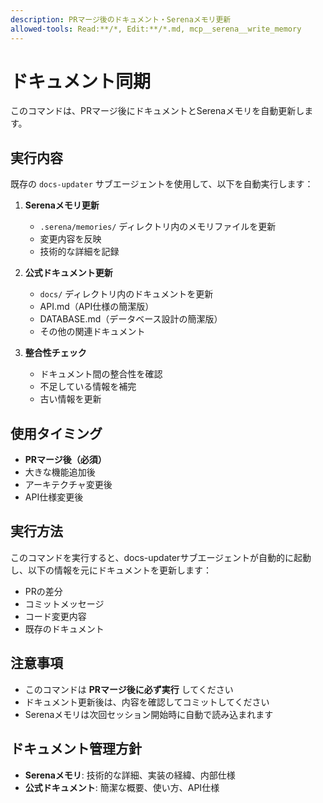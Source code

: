 ```yaml
---
description: PRマージ後のドキュメント・Serenaメモリ更新
allowed-tools: Read:**/*, Edit:**/*.md, mcp__serena__write_memory
---
```


# ドキュメント同期

このコマンドは、PRマージ後にドキュメントとSerenaメモリを自動更新します。

## 実行内容

既存の `docs-updater` サブエージェントを使用して、以下を自動実行します：

1. **Serenaメモリ更新**
   - `.serena/memories/` ディレクトリ内のメモリファイルを更新
   - 変更内容を反映
   - 技術的な詳細を記録

2. **公式ドキュメント更新**
   - `docs/` ディレクトリ内のドキュメントを更新
   - API.md（API仕様の簡潔版）
   - DATABASE.md（データベース設計の簡潔版）
   - その他の関連ドキュメント

3. **整合性チェック**
   - ドキュメント間の整合性を確認
   - 不足している情報を補完
   - 古い情報を更新

## 使用タイミング

- **PRマージ後（必須）**
- 大きな機能追加後
- アーキテクチャ変更後
- API仕様変更後

## 実行方法

このコマンドを実行すると、docs-updaterサブエージェントが自動的に起動し、以下の情報を元にドキュメントを更新します：

- PRの差分
- コミットメッセージ
- コード変更内容
- 既存のドキュメント

## 注意事項

- このコマンドは **PRマージ後に必ず実行** してください
- ドキュメント更新後は、内容を確認してコミットしてください
- Serenaメモリは次回セッション開始時に自動で読み込まれます

## ドキュメント管理方針

- **Serenaメモリ**: 技術的な詳細、実装の経緯、内部仕様
- **公式ドキュメント**: 簡潔な概要、使い方、API仕様

